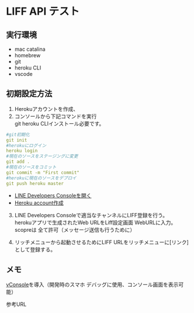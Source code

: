 
# LIFF API テスト
## 実行環境
- mac catalina  
- homebrew
- git 
- heroku CLI
- vscode

## 初期設定方法
1. Herokuアカウントを作成、
2. コンソールから下記コマンドを実行  
git heroku CLIインストール必要です。
```yaml
#git初期化  
git init  
#herokuにログイン  
heroku login
#現在のソースをステージングに変更
git add .
#現在のソースをコミット
git commit -m "First commit"
#herokuに現在のソースをデプロイ
git push heroku master
```

 * [LINE Developers Consoleを開く](https://developers.line.me/en/docs/liff/getting-started/) 
*  [Heroku account作成](https://www.heroku.com)

3. LINE Developers Consoleで適当なチャンネルにLIFF登録を行う。  
herokuアプリで生成されたWeb URLをLiff設定画面 WebURLに入力。  
scopreは 全て許可（メッセージ送信も行うために）

4. リッチメニューから起動させるためにLIFF URLをリッチメニューに[リンク] として登録する。


## メモ
[vConsole](https://github.com/Tencent/vConsole)を導入（開発時のスマホ デバッグに使用、コンソール画面を表示可能）

参考URL